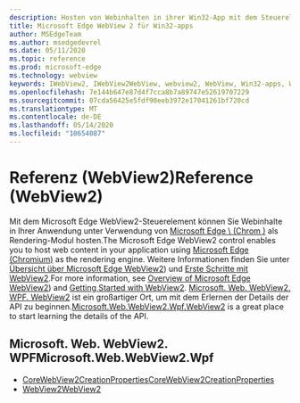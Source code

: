 ```yaml
---
description: Hosten von Webinhalten in ihrer Win32-App mit dem Steuerelement "Microsoft Edge WebView 2"
title: Microsoft Edge WebView 2 für Win32-apps
author: MSEdgeTeam
ms.author: msedgedevrel
ms.date: 05/11/2020
ms.topic: reference
ms.prod: microsoft-edge
ms.technology: webview
keywords: IWebView2, IWebView2WebView, webview2, WebView, Win32-apps, Win32, Edge, ICoreWebView2, ICoreWebView2Controller, Browser-Steuerelement, Edge-HTML
ms.openlocfilehash: 7e144b647e87d4f7cca8b7a89747e52619707229
ms.sourcegitcommit: 07cda56425e5fdf90eeb3972e17041261bf720cd
ms.translationtype: MT
ms.contentlocale: de-DE
ms.lasthandoff: 05/14/2020
ms.locfileid: "10654087"
---
```

# <span data-ttu-id="2cae7-104">Referenz (WebView2)</span><span class="sxs-lookup"><span data-stu-id="2cae7-104">Reference (WebView2)</span></span>  

<span data-ttu-id="2cae7-105">Mit dem Microsoft Edge WebView2-Steuerelement können Sie Webinhalte in Ihrer Anwendung unter Verwendung von [Microsoft Edge \ (Chrom \)](https://www.microsoftedgeinsider.com) als Rendering-Modul hosten.</span><span class="sxs-lookup"><span data-stu-id="2cae7-105">The Microsoft Edge WebView2 control enables you to host web content in your application using [Microsoft Edge \(Chromium\)](https://www.microsoftedgeinsider.com) as the rendering engine.</span></span>  <span data-ttu-id="2cae7-106">Weitere Informationen finden Sie unter [Übersicht über Microsoft Edge WebView2](../../index.md)) und [Erste Schritte mit WebView2](../../gettingstarted/win32.md).</span><span class="sxs-lookup"><span data-stu-id="2cae7-106">For more information, see [Overview of Microsoft Edge WebView2](../../index.md)) and [Getting Started with WebView2](../../gettingstarted/win32.md).</span></span>  <span data-ttu-id="2cae7-107">[Microsoft. Web. WebView2. WPF. WebView2](0-9-515/microsoft-web-webview2-wpf-webview2.md) ist ein großartiger Ort, um mit dem Erlernen der Details der API zu beginnen.</span><span class="sxs-lookup"><span data-stu-id="2cae7-107">[Microsoft.Web.WebView2.Wpf.WebView2](0-9-515/microsoft-web-webview2-wpf-webview2.md) is a great place to start learning the details of the API.</span></span>  

## <span data-ttu-id="2cae7-108">Microsoft. Web. WebView2. WPF</span><span class="sxs-lookup"><span data-stu-id="2cae7-108">Microsoft.Web.WebView2.Wpf</span></span>  

*   [<span data-ttu-id="2cae7-109">CoreWebView2CreationProperties</span><span class="sxs-lookup"><span data-stu-id="2cae7-109">CoreWebView2CreationProperties</span></span>](0-9-515/microsoft-web-webview2-wpf-corewebview2creationproperties.md)
*   [<span data-ttu-id="2cae7-110">WebView2</span><span class="sxs-lookup"><span data-stu-id="2cae7-110">WebView2</span></span>](0-9-515/microsoft-web-webview2-wpf-webview2.md)
